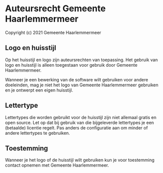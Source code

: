# Auteursrecht Gemeente Haarlemmermeer

Copyright (c) 2021 Gemeente Haarlemmermeer

## Logo en huisstijl

Op het huisstijl en logo zijn auteursrechten van toepassing. Het gebruik van logo en huisstijl is alleen toegestaan voor gebruik door Gemeente Haarlemmermeer.

Wanneer je een bewerking van de software wilt gebruiken voor andere doeleinden, mag je niet het logo van Gemeente Haarlemmermeer gebruiken en je ontwerpt een eigen huisstijl.

## Lettertype

Lettertypes die worden gebruikt voor de huisstijl zijn niet allemaal gratis en open source. Let op dat bij gebruik van die bijgeleverde lettertypes je een (betaalde) licentie regelt. Pas anders de configuratie aan om minder of andere lettertypes te gebruiken.

## Toestemming

Wanneer je het logo of de huisstijl wilt gebruiken kun je voor toestemming contact opnemen met Gemeente Haarlemmermeer.
